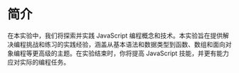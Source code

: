 # 简介

在本实验中，我们将探索并实践 JavaScript 编程概念和技术。本实验旨在提供解决编程挑战和练习的实践经验，涵盖从基本语法和数据类型到函数、数组和面向对象编程等更高级的主题。在实验结束时，你将提高 JavaScript 技能，并更有能力应对实际的编程任务。
